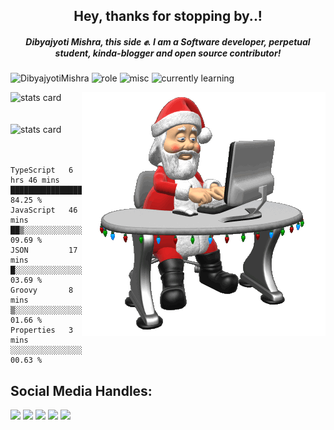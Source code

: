 <div align='center'> 
   <h2> Hey, thanks for stopping by..! </h2> 
   <h5> Dibyajyoti Mishra, this side ✊. I am a Software developer, perpetual student, kinda-blogger and open source contributor! </h5>
</div>
 
 <p align="left"> 
 <img src="https://komarev.com/ghpvc/?username=DibyajyotiMishra&label=Visitors'%20Count&color=6EC72D&style=flat" alt="DibyajyotiMishra" /> 
 <img src="https://img.shields.io/badge/Role-Full%20Stack%20Developer-orange" alt="role" />
 <img src="https://img.shields.io/badge/Most%20Used%20Library-React%2C%20React%20Native-5A20CB" alt="misc" />
 <img src="https://img.shields.io/badge/Learning-Circle%20CI-white" alt="currently learning" />
 </p>
 

<div align='left'> 
   <img alt= "stats card" height="145" width="400" src="https://dibyajyotimishra-github-stats.vercel.app/api?username=DibyajyotiMishra&count_private=true&show_icons=true&theme=tokyonight&hide_border=true" />
 
 <img align="right" src="https://github.com/DibyajyotiMishra/DibyajyotiMishra/blob/main/2qf3.gif" />
 <br/>
 <br/>
 <br />
<img alt= "stats card" height="145" width="400" src="https://github-readme-streak-stats.herokuapp.com/?user=DibyajyotiMishra&hide_border=true&theme=tokyonight">
</div>
<br />
<br />
<div align="left">
   
 
<!--START_SECTION:waka-->
```text
TypeScript   6 hrs 46 mins   █████████████████████░░░░   84.25 % 
JavaScript   46 mins         ██▒░░░░░░░░░░░░░░░░░░░░░░   09.69 % 
JSON         17 mins         █░░░░░░░░░░░░░░░░░░░░░░░░   03.69 % 
Groovy       8 mins          ▒░░░░░░░░░░░░░░░░░░░░░░░░   01.66 % 
Properties   3 mins          ░░░░░░░░░░░░░░░░░░░░░░░░░   00.63 % 
```
<!--END_SECTION:waka-->
</div>

## Social Media Handles:

<div>
 <a href="https://twitter.com/dibyajyotim_" ><img src="https://img.shields.io/twitter/follow/dibyajyotim_?style=social" /></a>
 <a href="https://dibyajyoti.hashnode.dev/" ><img src="https://img.shields.io/badge/Hashnode-2962FF?style=flat&logo=hashnode&logoColor=white" /></a>
 <a href="mailto:dibyajyotimishra14@gmail.com" ><img src="https://img.shields.io/badge/Gmail-D14836?style=flat&logo=gmail&logoColor=white" /></a>
 <a href="https://www.linkedin.com/in/dibyajyotim/" ><img src="https://img.shields.io/badge/LinkedIn-0077B5?style=flat&logo=linkedin&logoColor=white" /></a>
 <a href="https://github.com/DibyajyotiMishra"><img src="https://img.shields.io/badge/Status-Creating%20something%20exciting-%2303C6C7" /></a>
</div>
